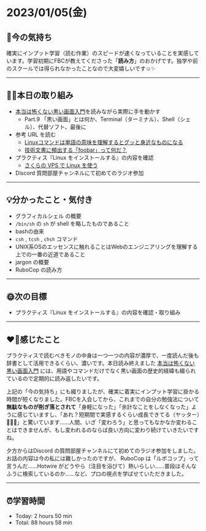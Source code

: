 # 2023/01/05(金)
## 🕺今の気持ち
確実にインプット学習（読む作業）のスピードが速くなっていることを実感しています。学習初期にFBCが教えてくださった「**読み方**」のおかげです。独学や前のスクールでは得られなかったことなので大変嬉しいです☺️✨

---

## ✍🏻本日の取り組み
- [本当は怖くない黒い画面入門](https://fjord.jp/kuroigamen.html)を読みながら実際に手を動かす
  - Part.9 「黒い画面」とは何か、Terminal（ターミナル）、Shell（シェル）、代替ソフト、最後に
- 参考 URL を読む
  - [Linuxコマンドは単語の意味を理解するとグッと身近なものになる](https://qiita.com/tetsuya/items/46888bb4dfc8a6bfef02)
  - [技術文書に頻出する「foobar」って何だ？](https://ascii.jp/elem/000/000/061/61404/)
- プラクティス『Linux をインストールする』の内容を確認
  - [さくらの VPS で Linux を使う](https://bootcamp.fjord.jp/articles/11)
- Discord 質問部屋チャンネルにて初めてのラジオ参加

---

## 💡分かったこと・気付き
- グラフィカルシェル の概要
- `/bin/sh` の `sh` が shell を略したものであること
- bashの由来
- `csh` , `tcsh` ,  `chsh` コマンド
- UNIX系OSのエッセンスに触れることはWebのエンジニアリングを理解する上での一番の近道であること
- jargon の概要
- RuboCop の読み方
---

## 🌞次の目標
- プラクティス『Linux をインストールする』の内容を確認・取り組み

---

## ❤️‍🔥感じたこと
プラクティスで読むべきモノの中身は一つ一つの内容が濃厚で、一度読んだ後も辞書として活用できるくらい、濃いです。本日読み終えました [本当は怖くない黒い画面入門](https://fjord.jp/kuroigamen.html)  には、用語やコマンドだけでなく黒い画面の歴史的経緯も綴られているので定期的に読み返したいです。

上記の「今の気持ち」にも綴りましたが、確実に着実にインプット学習に掛かる時間が短くなりました。FBCを入会してから、これまでの自分の勉強法について**無駄なものが削ぎ落とされて**「身軽になった」「余計なことをしなくなった」ように感じていますし、「あれ？短期間で実感するくらい成長できてる（ヤッター）🥹🙌🏻」と驚いています......人間、いざ「変わろう」と思ってもなかなか変わることはできませんが、もし変われるのならば良い方向に変わり続けていきたいですね。

夕方からはDiscord の質問部屋チャンネルにて初めてのラジオ参加をしました。お話の内容は今の私には難しかったのですが、 RuboCop は「ルボコップ」って言うんだ......Hotwire がどうやら（注目を浴びて）熱いらしい......普段はそんなふうに検索しているのか......など、プロの視点を学ばせていただきました。

---

## ⏰学習時間
- Today: 2 hours 50 min
- Total: 88 hours 58 min
